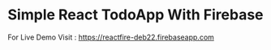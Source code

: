 # Simple React TodoApp With Firebase
For Live Demo Visit : https://reactfire-deb22.firebaseapp.com
 
